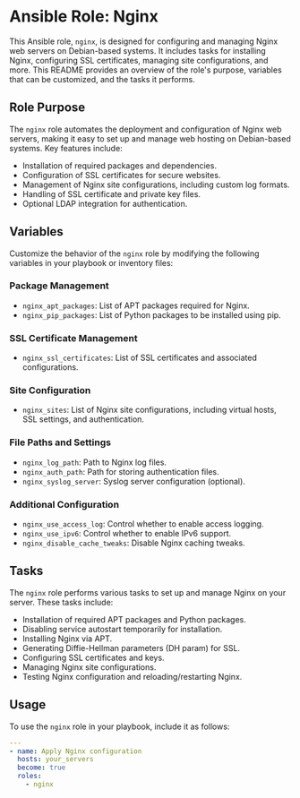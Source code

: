 # Ansible Role: Nginx

This Ansible role, `nginx`, is designed for configuring and managing Nginx web servers on Debian-based systems. It includes tasks for installing Nginx, configuring SSL certificates, managing site configurations, and more. This README provides an overview of the role's purpose, variables that can be customized, and the tasks it performs.

## Role Purpose

The `nginx` role automates the deployment and configuration of Nginx web servers, making it easy to set up and manage web hosting on Debian-based systems. Key features include:

- Installation of required packages and dependencies.
- Configuration of SSL certificates for secure websites.
- Management of Nginx site configurations, including custom log formats.
- Handling of SSL certificate and private key files.
- Optional LDAP integration for authentication.

## Variables

Customize the behavior of the `nginx` role by modifying the following variables in your playbook or inventory files:

### Package Management

- `nginx_apt_packages`: List of APT packages required for Nginx.
- `nginx_pip_packages`: List of Python packages to be installed using pip.

### SSL Certificate Management

- `nginx_ssl_certificates`: List of SSL certificates and associated configurations.

### Site Configuration

- `nginx_sites`: List of Nginx site configurations, including virtual hosts, SSL settings, and authentication.

### File Paths and Settings

- `nginx_log_path`: Path to Nginx log files.
- `nginx_auth_path`: Path for storing authentication files.
- `nginx_syslog_server`: Syslog server configuration (optional).

### Additional Configuration

- `nginx_use_access_log`: Control whether to enable access logging.
- `nginx_use_ipv6`: Control whether to enable IPv6 support.
- `nginx_disable_cache_tweaks`: Disable Nginx caching tweaks.

## Tasks

The `nginx` role performs various tasks to set up and manage Nginx on your server. These tasks include:

- Installation of required APT packages and Python packages.
- Disabling service autostart temporarily for installation.
- Installing Nginx via APT.
- Generating Diffie-Hellman parameters (DH param) for SSL.
- Configuring SSL certificates and keys.
- Managing Nginx site configurations.
- Testing Nginx configuration and reloading/restarting Nginx.

## Usage

To use the `nginx` role in your playbook, include it as follows:

```yaml
---
- name: Apply Nginx configuration
  hosts: your_servers
  become: true
  roles:
    - nginx
